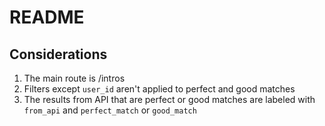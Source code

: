 # README

## Considerations

1. The main route is /intros
2. Filters except ```user_id``` aren't applied to perfect and good matches
3. The results from API that are perfect or good matches are 
   labeled with ```from_api``` and ```perfect_match``` or ```good_match```
